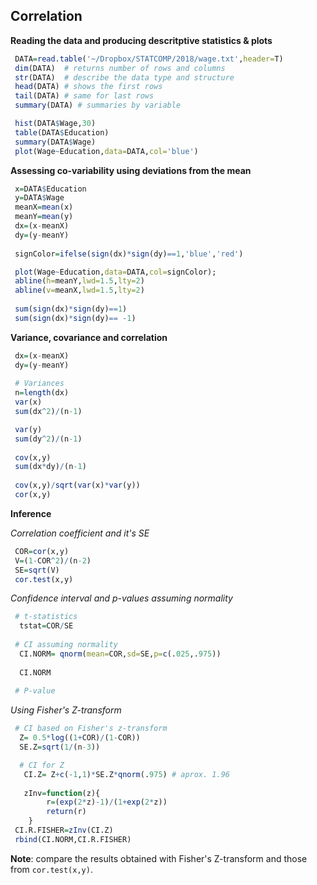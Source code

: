## Correlation

**Reading the data and producing descritptive statistics & plots**
```r
 DATA=read.table('~/Dropbox/STATCOMP/2018/wage.txt',header=T)
 dim(DATA)  # returns number of rows and columns
 str(DATA)  # describe the data type and structure
 head(DATA) # shows the first rows
 tail(DATA) # same for last rows
 summary(DATA) # summaries by variable

```

```r
 hist(DATA$Wage,30)
 table(DATA$Education)
 summary(DATA$Wage)
 plot(Wage~Education,data=DATA,col='blue')
```

**Assessing co-variability using deviations from the mean**

```r
 x=DATA$Education
 y=DATA$Wage
 meanX=mean(x)
 meanY=mean(y)
 dx=(x-meanX)
 dy=(y-meanY)
 
 signColor=ifelse(sign(dx)*sign(dy)==1,'blue','red')

 plot(Wage~Education,data=DATA,col=signColor);
 abline(h=meanY,lwd=1.5,lty=2)
 abline(v=meanX,lwd=1.5,lty=2)
 
 sum(sign(dx)*sign(dy)==1)
 sum(sign(dx)*sign(dy)== -1)

```

**Variance, covariance and correlation**

```r
 dx=(x-meanX)
 dy=(y-meanY)
 
 # Variances
 n=length(dx)
 var(x)
 sum(dx^2)/(n-1)

 var(y)
 sum(dy^2)/(n-1) 
 
 cov(x,y)
 sum(dx*dy)/(n-1)
 
 cov(x,y)/sqrt(var(x)*var(y))
 cor(x,y)

```

**Inference**


*Correlation coefficient and it's SE*

```r
 COR=cor(x,y)
 V=(1-COR^2)/(n-2)
 SE=sqrt(V)
 cor.test(x,y)
```

*Confidence interval and p-values assuming normality*

```r
 # t-statistics
  tstat=COR/SE 
 
 # CI assuming normality 
  CI.NORM= qnorm(mean=COR,sd=SE,p=c(.025,.975))
   
  CI.NORM
   
 # P-value

```

*Using Fisher's Z-transform*

```r
 # CI based on Fisher's z-transform
  Z= 0.5*log((1+COR)/(1-COR))
  SE.Z=sqrt(1/(n-3))

  # CI for Z
   CI.Z= Z+c(-1,1)*SE.Z*qnorm(.975) # aprox. 1.96
  	
   zInv=function(z){
    	r=(exp(2*z)-1)/(1+exp(2*z))
    	return(r)
	}	
 CI.R.FISHER=zInv(CI.Z)
 rbind(CI.NORM,CI.R.FISHER)	
```
**Note**: compare the results obtained with Fisher's Z-transform and those from `cor.test(x,y)`.


